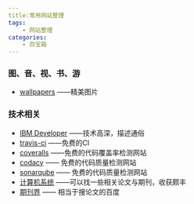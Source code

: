 ```yaml
---
title:常用网站整理
tags: 
	- 网站整理
categories: 
	- 百宝箱
---
```




### 图、音、视、书、游

- [wallpapers](https://alpha.wallhaven.cc/)   ——精美图片



### 技术相关

- [IBM Developer](https://www.ibm.com/developerworks/cn/)  ——技术高深，描述通俗
- [travis-ci](https://www.travis-ci.org/)  ——免费的CI
- [coveralls](https://coveralls.io/)  ——免费的代码覆盖率检测网站
- [codacy](https://app.codacy.com/projects) —— 免费的代码质量检测网站
- [sonarqube](https://sonarcloud.io/projects) —— 免费的代码质量检测网站
- [计算机系统](http://www.c-s-a.org.cn/csa/ch/index.aspx) ——可以找一些相关论文与期刊，收获颇丰
- [期刊界](http://www.alljournals.cn/) —— 相当于搜论文的百度